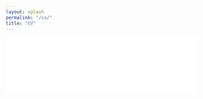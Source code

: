```yaml
---
layout: splash
permalink: "/cv/"
title: "CV"
---
```


<iframe src="/assets/pdfjs/web/viewer.html?file=/assets/pdf/cv_sangjoonlee.pdf#page=1&pagemode=none" style="width:100%; border:none; margin:0; padding:0; overflow:hidden; z-index:999999;" id="cvframe">
    Your browser doesn't support iframes
</iframe>

<script src="https://ajax.googleapis.com/ajax/libs/jquery/3.7.1/jquery.min.js" defer>
$( window ).on( "resize", function() {
  $("#cvframe").css('height', $(window).height()-$(".masthead")[0].clientHeight-$(".page__footer")[0].clientHeight);
} );
</script>